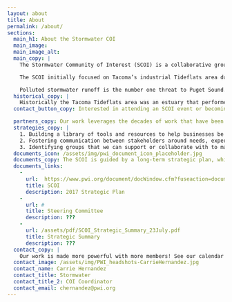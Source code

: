 ```yaml
---
layout: about
title: About
permalink: /about/
sections:
  main_h1: About the Stormwater COI
  main_image:
  main_image_alt:
  main_copy: |
    The Stormwater Community of Interest (SCOI) is a collaborative group working to reduce stormwater pollution. SCOI partners include individuals from a diverse group of organizations, businesses, and agencies located in the Puyallup River Watershed and the City of Tacoma. There is always room at the table for more partners and community input.

    The SCOI initially focused on Tacoma’s industrial Tideflats area due to the concentration of industrial businesses and the pioneering environmental programs of the City of Tacoma and Port of Tacoma. We have expanded to support industrial and commercial businesses throughout the Puyallup River Watershed using tools developed in these early efforts.

    Polluted stormwater runoff is the number one threat to Puget Sound.  To better respond to water quality and community need in the watershed the SCOI will be working to expand programming to include residential and community stormwater concerns.  New programming will break down barriers for community members to take action in their daily lives to protect Puget Sound.
  historical_copy: |
    Historically the Tacoma Tideflats area was an estuary that performed functions that improved water quality. However, over the more than a century of industrial use, most of the Tideflats has been filled and largely covered with impervious surfaces. [View a story map about the history of the tideflats.](https://wa-sw-ctr.maps.arcgis.com/apps/Cascade/index.html?appid=767eb51aff884d1594542cdc5c52785e)
  contact_button_copy: Interested in attending an SCOI event or becoming part of the SCOI? **[Contact Us [email]](mailto:chhernandex@pwi.org)**

  partners_copy: Our work leverages the decades of work that have been done by our partners, their projects and programs dedicated to improving the quality of industrial stormwater. We are proud to bring together these dedicated professionals to help tackle the complexities of industrial stormwater; and there is always room at the table for more community input and partners.
  strategies_copy: |
    1. Building a library of tools and resources to help businesses be environmentally responsible.
    2. Fostering communication between stakeholders around needs, experiences, and impacts of stormwater requirements.
    3. Identifying groups that we can support or collaborate with to magnify our impact.
  documents_icon: /assets/img/pwi_document_icon_placeholder.jpg
  documents_copy: The SCOI is guided by a long-term strategic plan, which helps a broad range of stakeholders set priorities and allocate resources. Learn more about our approach in these foundational and guiding documents.
  documents_links:
    -
      url:  https://www.pwi.org/document/docWindow.cfm?fuseaction=document.viewDocument&ID=4D63E3A5A99D84AB240880400E28F3E2D352D7DE6D8662E69CF856E23FB39B4422D75C3EE68458C976B8FE4ADCD0C464
      title: SCOI
      description: 2017 Strategic Plan
    -
      url: #
      title: Steering Committee
      description: ???
    -
      url: /assets/pdf/SCOI_Strategic_Summary_23July.pdf
      title: Strategic Summary
      description: ???
  contact_copy: |
    Our work is made more powerful with more members! See our calendar for dates and locations of upcoming events and activities. For more information on how you can help improve water quality in the Puyallup River Watershed and Puget Sound, please contact:
  contact_image: /assets/img/PWI_headshots-CarrieHernandez.jpg
  contact_name: Carrie Hernandez
  contact_title: Stormwater
  contact_title_2: COI Coordinator
  contact_email: chernandez@pwi.org
---
```

